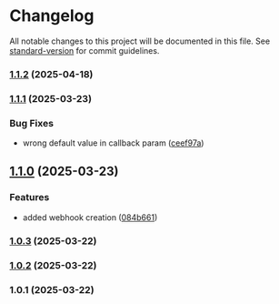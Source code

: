 # Changelog

All notable changes to this project will be documented in this file. See [standard-version](https://github.com/conventional-changelog/standard-version) for commit guidelines.

### [1.1.2](https://github.com/visitorquery/whmcs/compare/v1.1.1...v1.1.2) (2025-04-18)

### [1.1.1](https://github.com/visitorquery/whmcs/compare/v1.1.0...v1.1.1) (2025-03-23)


### Bug Fixes

* wrong default value in callback param ([ceef97a](https://github.com/visitorquery/whmcs/commit/ceef97a978013cd91dfa5100cdc7b9830635a795))

## [1.1.0](https://github.com/visitorquery/whmcs/compare/v1.0.3...v1.1.0) (2025-03-23)


### Features

* added webhook creation ([084b661](https://github.com/visitorquery/whmcs/commit/084b661c9571476d1edc600474599369e62505d5))

### [1.0.3](https://github.com/visitorquery/whmcs/compare/v1.0.2...v1.0.3) (2025-03-22)

### [1.0.2](https://github.com/visitorquery/whmcs/compare/v1.0.1...v1.0.2) (2025-03-22)

### 1.0.1 (2025-03-22)
